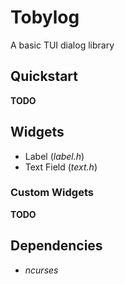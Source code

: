 # Tobylog

A basic TUI dialog library

## Quickstart

**TODO**

## Widgets

- Label (*label.h*)
- Text Field (*text.h*)

### Custom Widgets

**TODO**

## Dependencies

- *ncurses*
